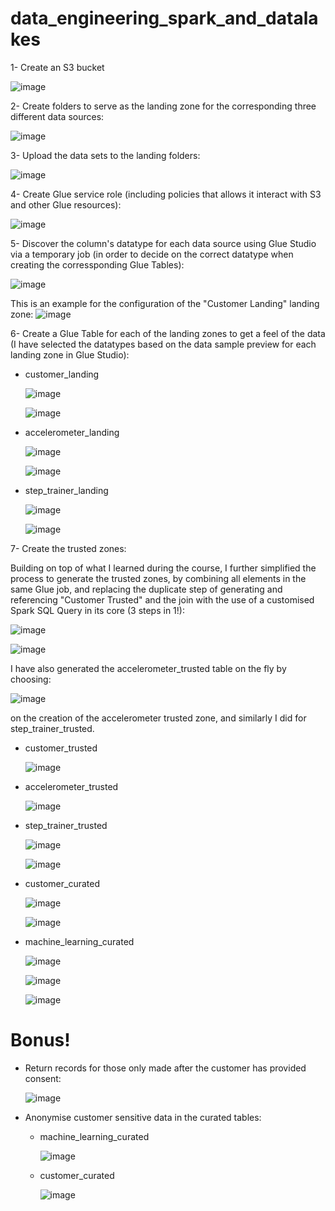 # data_engineering_spark_and_datalakes

1- Create an S3 bucket

![image](https://github.com/ksharawi/data_engineering_spark_and_datalakes/assets/94605032/d403fbd6-724d-40e7-b27e-6a3a014c99a7)

2- Create folders to serve as the landing zone for the corresponding three different data sources:

![image](https://github.com/ksharawi/data_engineering_spark_and_datalakes/assets/94605032/60b470b2-7645-4760-a4ec-00f64b169716)

3- Upload the data sets to the landing folders:

![image](https://github.com/ksharawi/data_engineering_spark_and_datalakes/assets/94605032/ee40f1d8-9222-48c9-b6c9-9a94c2fdcf23)

4- Create Glue service role (including policies that allows it interact with S3 and other Glue resources):

![image](https://github.com/ksharawi/data_engineering_spark_and_datalakes/assets/94605032/3c9f6a41-1f6d-4232-bc7c-3db85f2d3c38)

5- Discover the column's datatype for each data source using Glue Studio via a temporary job (in order to decide on the correct datatype when creating the corressponding Glue Tables):

![image](https://github.com/ksharawi/data_engineering_spark_and_datalakes/assets/94605032/227a6a90-d644-48fd-ac84-42eb4bf14ed5)

This is an example for the configuration of the "Customer Landing" landing zone:
![image](https://github.com/ksharawi/data_engineering_spark_and_datalakes/assets/94605032/a56fc8dc-e186-4d52-96cf-e77bf93b40a1)

6- Create a Glue Table for each of the landing zones to get a feel of the data (I have selected the datatypes based on the data sample preview for each landing zone in Glue Studio):

- customer_landing

  ![image](https://github.com/ksharawi/data_engineering_spark_and_datalakes/assets/94605032/f723aeaf-2db4-444b-98e4-d95a14e9d0e2)

  ![image](https://github.com/ksharawi/data_engineering_spark_and_datalakes/assets/94605032/f055ef01-ceef-47b0-81f1-a2abfa7323e0)

- accelerometer_landing

  ![image](https://github.com/ksharawi/data_engineering_spark_and_datalakes/assets/94605032/d860eccb-8651-48a2-91d0-43bf43730b3b)

  ![image](https://github.com/ksharawi/data_engineering_spark_and_datalakes/assets/94605032/f27d092c-a372-4ee1-baf4-75226c47a781)

- step_trainer_landing

  ![image](https://github.com/ksharawi/data_engineering_spark_and_datalakes/assets/94605032/6ee07cbf-8e58-4a2a-8e61-cb6db91ea7a6)

  ![image](https://github.com/ksharawi/data_engineering_spark_and_datalakes/assets/94605032/e8f4f9f5-7efd-4d07-ab05-f9d8a706d423)

7- Create the trusted zones:

Building on top of what I learned during the course, I further simplified the process to generate the trusted zones, by combining all elements in the same Glue job, and replacing the duplicate step of generating and referencing "Customer Trusted" and the join with the use of a  customised Spark SQL Query in its core (3 steps in 1!):

![image](https://github.com/ksharawi/data_engineering_spark_and_datalakes/assets/94605032/7309a620-c3f8-4084-8aef-f05eca6c8155)

![image](https://github.com/ksharawi/data_engineering_spark_and_datalakes/assets/94605032/54b47921-14f5-465e-b405-d73fea05f24a)

I have also generated the accelerometer_trusted table on the fly by choosing:

![image](https://github.com/ksharawi/data_engineering_spark_and_datalakes/assets/94605032/986f649e-eaf6-4d5d-a4c8-947d299326be)

on the creation of the accelerometer trusted zone, and similarly I did for step_trainer_trusted.

- customer_trusted

  ![image](https://github.com/ksharawi/data_engineering_spark_and_datalakes/assets/94605032/b603287d-afd6-403e-a1df-abcdcf4f5a12)


- accelerometer_trusted
  
  ![image](https://github.com/ksharawi/data_engineering_spark_and_datalakes/assets/94605032/d2ea501f-7f28-4a6d-96a8-2f8df3ea7fe6)


- step_trainer_trusted

  ![image](https://github.com/ksharawi/data_engineering_spark_and_datalakes/assets/94605032/aabc2b91-4400-4c79-a68f-50204824380d)

  ![image](https://github.com/ksharawi/data_engineering_spark_and_datalakes/assets/94605032/afbc6ec2-d3be-4aae-95bd-b94f50d776e8)


- customer_curated

  ![image](https://github.com/ksharawi/data_engineering_spark_and_datalakes/assets/94605032/796f27b6-8c61-4b6f-aa50-12ff93b38420)

  ![image](https://github.com/ksharawi/data_engineering_spark_and_datalakes/assets/94605032/ad27f072-9cc0-465b-9ad6-58405e6f4c7f)


- machine_learning_curated

  ![image](https://github.com/ksharawi/data_engineering_spark_and_datalakes/assets/94605032/cfb33dee-a527-4774-8d5c-12cdd2608776)

  ![image](https://github.com/ksharawi/data_engineering_spark_and_datalakes/assets/94605032/8e8e020b-61b6-4dc4-bb5b-33f8ac8b3bd8)

  ![image](https://github.com/ksharawi/data_engineering_spark_and_datalakes/assets/94605032/07df422a-ef74-4ad4-84f8-f7885937cd96)

# Bonus!

- Return records for those only made after the customer has provided consent:

  ![image](https://github.com/ksharawi/data_engineering_spark_and_datalakes/assets/94605032/563c2622-1237-41f5-a92b-52af7ab50742)

- Anonymise customer sensitive data in the curated tables:

  - machine_learning_curated

    ![image](https://github.com/ksharawi/data_engineering_spark_and_datalakes/assets/94605032/434da93c-1917-452e-9172-58da84aacb5a)

  - customer_curated

    ![image](https://github.com/ksharawi/data_engineering_spark_and_datalakes/assets/94605032/8a44e619-d621-407a-b0e1-a74d5ce6942e)






  


  


